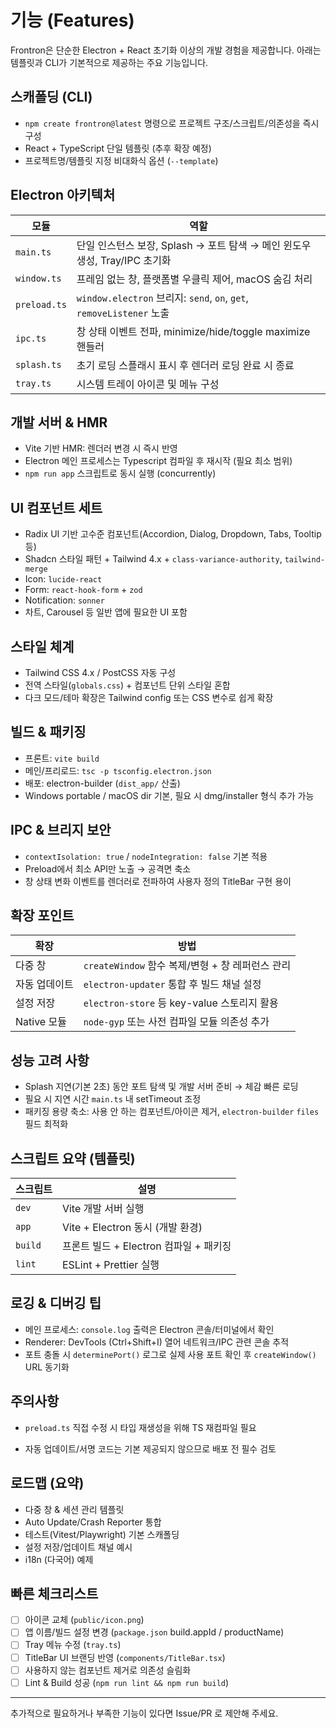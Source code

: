 # 기능 (Features)

Frontron은 단순한 Electron + React 초기화 이상의 개발 경험을 제공합니다. 아래는 템플릿과 CLI가 기본적으로 제공하는 주요 기능입니다.

## 스캐폴딩 (CLI)

- `npm create frontron@latest` 명령으로 프로젝트 구조/스크립트/의존성을 즉시 구성
- React + TypeScript 단일 템플릿 (추후 확장 예정)
- 프로젝트명/템플릿 지정 비대화식 옵션 (`--template`)

## Electron 아키텍처

| 모듈 | 역할 |
| ---- | ---- |
| `main.ts` | 단일 인스턴스 보장, Splash → 포트 탐색 → 메인 윈도우 생성, Tray/IPC 초기화 |
| `window.ts` | 프레임 없는 창, 플랫폼별 우클릭 제어, macOS 숨김 처리 |
| `preload.ts` | `window.electron` 브리지: `send`, `on`, `get`, `removeListener` 노출 |
| `ipc.ts` | 창 상태 이벤트 전파, minimize/hide/toggle maximize 핸들러 |
| `splash.ts` | 초기 로딩 스플래시 표시 후 렌더러 로딩 완료 시 종료 |
| `tray.ts` | 시스템 트레이 아이콘 및 메뉴 구성 |

## 개발 서버 & HMR

- Vite 기반 HMR: 렌더러 변경 시 즉시 반영
- Electron 메인 프로세스는 Typescript 컴파일 후 재시작 (필요 최소 범위)
- `npm run app` 스크립트로 동시 실행 (concurrently)

## UI 컴포넌트 세트

- Radix UI 기반 고수준 컴포넌트(Accordion, Dialog, Dropdown, Tabs, Tooltip 등)
- Shadcn 스타일 패턴 + Tailwind 4.x + `class-variance-authority`, `tailwind-merge`
- Icon: `lucide-react`
- Form: `react-hook-form` + `zod`
- Notification: `sonner`
- 차트, Carousel 등 일반 앱에 필요한 UI 포함

## 스타일 체계

- Tailwind CSS 4.x / PostCSS 자동 구성
- 전역 스타일(`globals.css`) + 컴포넌트 단위 스타일 혼합
- 다크 모드/테마 확장은 Tailwind config 또는 CSS 변수로 쉽게 확장

## 빌드 & 패키징

- 프론트: `vite build`
- 메인/프리로드: `tsc -p tsconfig.electron.json`
- 배포: electron-builder (`dist_app/` 산출)
- Windows portable / macOS dir 기본, 필요 시 dmg/installer 형식 추가 가능

## IPC & 브리지 보안

- `contextIsolation: true` / `nodeIntegration: false` 기본 적용
- Preload에서 최소 API만 노출 → 공격면 축소
- 창 상태 변화 이벤트를 렌더러로 전파하여 사용자 정의 TitleBar 구현 용이

## 확장 포인트

| 확장 | 방법 |
| ---- | ---- |
| 다중 창 | `createWindow` 함수 복제/변형 + 창 레퍼런스 관리 |
| 자동 업데이트 | `electron-updater` 통합 후 빌드 채널 설정 |
| 설정 저장 | `electron-store` 등 key-value 스토리지 활용 |
| Native 모듈 | `node-gyp` 또는 사전 컴파일 모듈 의존성 추가 |

## 성능 고려 사항

- Splash 지연(기본 2초) 동안 포트 탐색 및 개발 서버 준비 → 체감 빠른 로딩
- 필요 시 지연 시간 `main.ts` 내 setTimeout 조정
- 패키징 용량 축소: 사용 안 하는 컴포넌트/아이콘 제거, `electron-builder` `files` 필드 최적화

## 스크립트 요약 (템플릿)

| 스크립트 | 설명 |
| -------- | ---- |
| `dev` | Vite 개발 서버 실행 |
| `app` | Vite + Electron 동시 (개발 환경) |
| `build` | 프론트 빌드 + Electron 컴파일 + 패키징 |
| `lint` | ESLint + Prettier 실행 |

## 로깅 & 디버깅 팁

- 메인 프로세스: `console.log` 출력은 Electron 콘솔/터미널에서 확인
- Renderer: DevTools (Ctrl+Shift+I) 열어 네트워크/IPC 관련 콘솔 추적
- 포트 충돌 시 `determinePort()` 로그로 실제 사용 포트 확인 후 `createWindow()` URL 동기화

## 주의사항

- `preload.ts` 직접 수정 시 타입 재생성을 위해 TS 재컴파일 필요
  
- 자동 업데이트/서명 코드는 기본 제공되지 않으므로 배포 전 필수 검토

## 로드맵 (요약)

- 다중 창 & 세션 관리 템플릿
- Auto Update/Crash Reporter 통합
- 테스트(Vitest/Playwright) 기본 스캐폴딩
- 설정 저장/업데이트 채널 예시
- i18n (다국어) 예제

## 빠른 체크리스트

- [ ] 아이콘 교체 (`public/icon.png`)
- [ ] 앱 이름/빌드 설정 변경 (`package.json` build.appId / productName)
- [ ] Tray 메뉴 수정 (`tray.ts`)
- [ ] TitleBar UI 브랜딩 반영 (`components/TitleBar.tsx`)
- [ ] 사용하지 않는 컴포넌트 제거로 의존성 슬림화
- [ ] Lint & Build 성공 (`npm run lint && npm run build`)

---
추가적으로 필요하거나 부족한 기능이 있다면 Issue/PR 로 제안해 주세요.